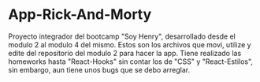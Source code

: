 
# App-Rick-And-Morty
Proyecto integrador del bootcamp "Soy Henry", desarrollado desde el modulo 2 al modulo 4 del mismo.
Estos son los archivos que movi, utilize y edite del repositorio del modulo 2 para hacer la app.
Tiene realizado las homeworks hasta "React-Hooks" sin contar los de "CSS" y "React-Estilos", sin embargo, aun tiene unos bugs que se debo arreglar.

